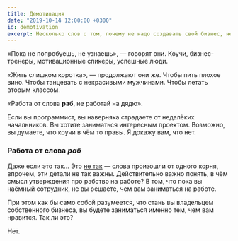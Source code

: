 ```yaml
---
title: Демотивация
date: "2019-10-14 12:00:00 +0300"
id: demotivation
excerpt: Несколько слов о том, почему не надо создавать свой бизнес, не недо быть фрилансером и надо осторожно относиться к удалённой работе.
---
```


«Пока не попробуешь, не узнаешь», — говорят они. Коучи, бизнес-тренеры, мотивационные спикеры, успешные люди.

«Жить слишком коротка», — продолжают они же. Чтобы пить плохое вино. Чтобы танцевать с некрасивыми мужчинами. Чтобы летать вторым классом.

«Работа от слова **раб**, не работай на дядю».

Если вы программист, вы наверняка страдаете от недалёких начальников. Вы хотите заниматься интересным проектом. Возможно, вы думаете, что коучи в чём то правы. Я докажу вам, что нет.

### Работа от слова *раб*

Даже если это так... Это [не так](https://spb.aif.ru/culture/event/1397545) — слова произошли от одного корня, впрочем, эти детали не так важны. Действительно важно понять, в чём смысл утверждения про рабство на работе? В том, что пока вы наёмный сотрудник, не вы решаете, чем вам заниматься на работе.

При этом как бы само собой разумеется, что стань вы владельцем собственного бизнеса, вы будете заниматься именно тем, чем вам нравится. Так ли это?

Нет.
